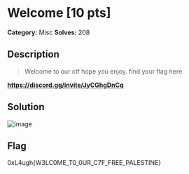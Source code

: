 # Welcome [10 pts]

**Category:** Misc
**Solves:** 208

## Description
>Welcome to our ctf hope you enjoy. find your flag here

**https://discord.gg/invite/JyCGhgDnCq**

## Solution
![image](https://user-images.githubusercontent.com/88983987/219953826-8932c975-f179-4b61-9fac-2e99a507c29f.png)

## Flag

0xL4ugh{W3LC0ME_T0_0UR_C7F_FREE_PALESTINE}
